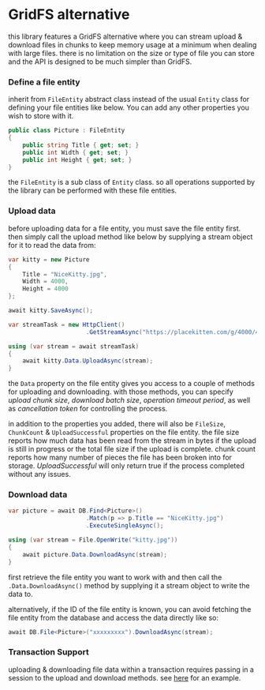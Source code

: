 # GridFS alternative
this library features a GridFS alternative where you can stream upload & download files in chunks to keep memory usage at a minimum when dealing with large files. there is no limitation on the size or type of file you can store and the API is designed to be much simpler than GridFS.

### Define a file entity
inherit from `FileEntity` abstract class instead of the usual `Entity` class for defining your file entities like below. You can add any other properties you wish to store with it.

```csharp
public class Picture : FileEntity
{
    public string Title { get; set; }
    public int Width { get; set; }
    public int Height { get; set; }
}
```
the `FileEntity` is a sub class of `Entity` class. so all operations supported by the library can be performed with these file entities.

### Upload data
before uploading data for a file entity, you must save the file entity first. then simply call the upload method like below by supplying a stream object for it to read the data from:
```csharp
var kitty = new Picture
{
    Title = "NiceKitty.jpg",
    Width = 4000,
    Height = 4000
};

await kitty.SaveAsync();

var streamTask = new HttpClient()
                      .GetStreamAsync("https://placekitten.com/g/4000/4000");

using (var stream = await streamTask)
{
    await kitty.Data.UploadAsync(stream);
}
```
the `Data` property on the file entity gives you access to a couple of methods for uploading and downloading. with those methods, you can specify *upload chunk size*, *download batch size*, *operation timeout period*, as well as *cancellation token* for controlling the process.

in addition to the properties you added, there will also be `FileSize`, `ChunkCount` & `UploadSuccessful` properties on the file entity. the file size reports how much data has been read from the stream in bytes if the upload is still in progress or the total file size if the upload is complete. chunk count reports how many number of pieces the file has been broken into for storage. *UploadSuccessful* will only return true if the process completed without any issues.

### Download data
```csharp
var picture = await DB.Find<Picture>()
                      .Match(p => p.Title == "NiceKitty.jpg")
                      .ExecuteSingleAsync();

using (var stream = File.OpenWrite("kitty.jpg"))
{
    await picture.Data.DownloadAsync(stream);
}
```
first retrieve the file entity you want to work with and then call the `.Data.DownloadAsync()` method by supplying it a stream object to write the data to.

alternatively, if the ID of the file entity is known, you can avoid fetching the file entity from the database and access the data directly like so:
```csharp
await DB.File<Picture>("xxxxxxxxx").DownloadAsync(stream);
```

### Transaction Support
uploading & downloading file data within a transaction requires passing in a session to the upload and download methods. see [here](Transactions.md#file-storage) for an example.

